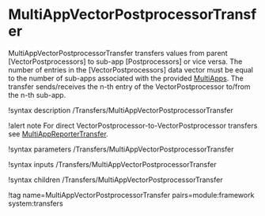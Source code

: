# MultiAppVectorPostprocessorTransfer

MultiAppVectorPostprocessorTransfer transfers values from parent [VectorPostprocessors] to sub-app
[Postprocessors] or vice versa. The number of entries in the [VectorPostprocessors] data vector must
be equal to the number of sub-apps associated with the provided [MultiApps](/MultiApps/index.md). The transfer
sends/receives the n-th entry of the VectorPostprocessor to/from the n-th sub-app.

!syntax description /Transfers/MultiAppVectorPostprocessorTransfer

!alert note
For direct VectorPostprocessor-to-VectorPostprocessor transfers see [MultiAppReporterTransfer](MultiAppReporterTransfer.md#vector_transfer).

!syntax parameters /Transfers/MultiAppVectorPostprocessorTransfer

!syntax inputs /Transfers/MultiAppVectorPostprocessorTransfer

!syntax children /Transfers/MultiAppVectorPostprocessorTransfer

!tag name=MultiAppVectorPostprocessorTransfer pairs=module:framework system:transfers
